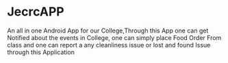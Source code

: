 # JecrcAPP
An all in one Android App for our College,Through this App one can get Notified about the events in College, one can simply place Food Order From class and one can report a any cleanliness issue or lost and found Issue through this Application
